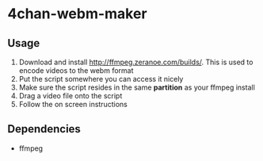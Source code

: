 4chan-webm-maker
================

Usage
-----
1. Download and install http://ffmpeg.zeranoe.com/builds/. This is used to encode videos to the webm format
2. Put the script somewhere you can access it nicely
3. Make sure the script resides in the same **partition** as your ffmpeg install
4. Drag a video file onto the script
5. Follow the on screen instructions

Dependencies
------------
- ffmpeg